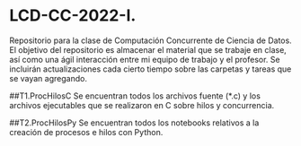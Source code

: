 # LCD-CC-2022-I.
Repositorio para la clase de Computación Concurrente de Ciencia de Datos.
El objetivo del repositorio es almacenar el material que se trabaje en clase, así como una ágil interacción entre mi equipo de trabajo y el profesor. 
Se incluirán actualizaciones cada cierto tiempo sobre las carpetas y tareas que se vayan agregando. 


##T1.ProcHilosC
Se encuentran todos los archivos fuente (*.c) y los archivos ejecutables que se realizaron en C sobre hilos y concurrencia. 

##T2.ProcHilosPy 
Se encuentran todos los notebooks relativos a la creación de procesos e hilos con Python.
